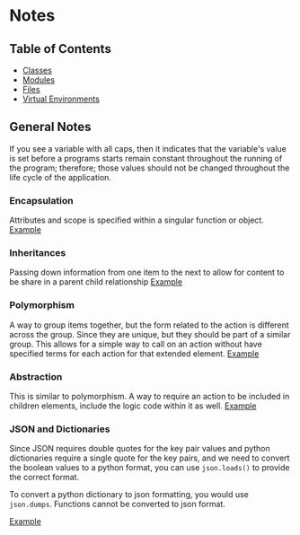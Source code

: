 # Notes

## Table of Contents

- [Classes](./Classes.md)
- [Modules](./Modules.md)
- [Files](./Files.md)
- [Virtual Environments](./VirtualEnv.md)

## General Notes

If you see a variable with all caps, then it indicates that the variable's value is set before a programs starts remain constant throughout the running of the program; therefore; those values should not be changed throughout the life cycle of the application.

### Encapsulation

Attributes and scope is specified within a singular function or object. [Example](../Examples/Classes/encap_inher_poly_abst.py)

### Inheritances

Passing down information from one item to the next to allow for content to be share in a parent child relationship [Example](../Examples/Classes/encap_inher_poly_abst.py)

### Polymorphism

A way to group items together, but the form related to the action is different across the group. Since they are unique, but they should be part of a similar group. This allows for a simple way to call on an action without have specified terms for each action for that extended element. [Example](../Examples/Classes/encap_inher_poly_abst.py)

### Abstraction

This is similar to polymorphism. A way to require an action to be included in children elements, include the logic code within it as well. [Example](../Examples/Classes/encap_inher_poly_abst.py)

### JSON and Dictionaries

Since JSON requires double quotes for the key pair values and python dictionaries require a single quote for the key pairs, and we need to convert the boolean values to a python format, you can use `json.loads()` to provide the correct format.

To convert a python dictionary to json formatting, you would use `json.dumps`. Functions cannot be converted to json format.

[Example](../Examples/General/json_to_dict.py)
